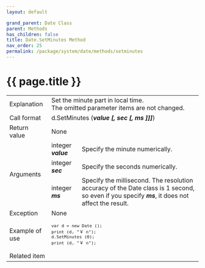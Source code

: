 ```yaml
---
layout: default

grand_parent: Date Class
parent: Methods
has_children: false
title: Date.SetMinutes Method
nav_order: 25
permalink: /package/system/date/methods/setminutes
---
```

# {{ page.title }}


<table>
  <tr>
    <td>Explanation</td>
    <td colspan="2">Set the minute part in local time.<br>The omitted parameter items are not changed.</td>
  </tr>
  <tr>
    <td>Call format</td>
    <td colspan="2">d.SetMinutes (<b><i>value [, sec [, ms ]]]</i></b>)</td>
  </tr>
  <tr>
    <td>Return value</td>
    <td colspan="2">None</td>
  </tr>  
  <tr>
    <td rowspan="3">Arguments</td>
    <td>integer  <b><i>value</i></b></td>
    <td>Specify the minute numerically.</td>
  </tr>
    <tr>
    <td>integer  <b><i>sec</i></b></td>
    <td>Specify the seconds numerically.</td>
  </tr>
    <tr>
    <td>integer  <b><i>ms</i></b></td>
    <td>Specify the millisecond. The resolution accuracy of the Date class is 1 second, so even if you specify <b><i>ms</i></b>, it does not affect the result.</td>
  </tr>
  <tr>
    <td>Exception</td>
    <td colspan="2">None</td>
  </tr>
  <tr>
    <td>Example of use</td>
    <td colspan="2"><code><pre>var d = new Date ();
print (d, "￥ n");
d.SetMinutes (0);
print (d, "￥ n");</pre></code></td>
  </tr>
  <tr>
    <td>Related item</td>
    <td colspan="2"></td>
  </tr>
</table>

